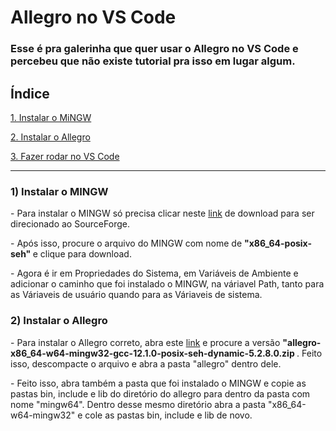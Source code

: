 # Allegro no VS Code


<h3> Esse é pra galerinha que quer usar o Allegro no VS Code e percebeu que não existe tutorial pra isso em lugar algum. </h3>

<h2> Índice </h2>

[1. Instalar o MiNGW](#mingw)

[2. Instalar o Allegro](#índice)

[3. Fazer rodar no VS Code](#índice)

-------------------------------------------------------------------------------------------------------


<h3 className="mingw">1) Instalar o MINGW </h3>


<p> - Para instalar o MINGW só precisa clicar neste <a href="https://sourceforge.net/projects/mingw-w64/files/)">link</a> de download para ser direcionado ao SourceForge. </p> 
<p> - Após isso, procure o arquivo do MINGW com nome de <b> "x86_64-posix-seh" </b> e clique para download. </p>
<p> - Agora é ir em Propriedades do Sistema, em Variáveis de Ambiente e adicionar o caminho que foi instalado o MINGW, na váriavel Path, tanto para as Váriaveis de usuário quando para as Váriaveis de sistema. </p>

<h3 className="mingw">2) Instalar o Allegro </h3>

<p> - Para instalar o Allegro correto, abra este <a href="https://github.com/liballeg/allegro5/releases">link</a> e procure a versão <b> "allegro-x86_64-w64-mingw32-gcc-12.1.0-posix-seh-dynamic-5.2.8.0.zip </b>. Feito isso, descompacte o arquivo e abra a pasta "allegro" dentro dele.</p>
<p> - Feito isso, abra também a pasta que foi instalado o MINGW e copie as pastas bin, include e lib do diretório do allegro para dentro da pasta com nome "mingw64". Dentro desse mesmo diretório abra a pasta "x86_64-w64-mingw32" e cole as pastas bin, include e lib de novo. </p>
